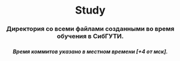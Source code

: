 <h1 align="center">Study</h1>
<h3 align="center">Директория со всеми файлами созданными во время обучения в СибГУТИ.<h3>
<h5 align="center">Время коммитов указано в местном времени [+4 от мск].<h5>

